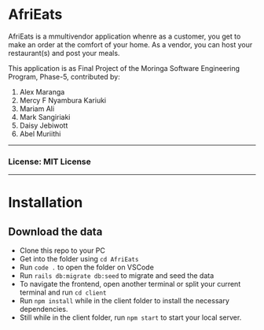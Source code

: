 # AfriEats

AfriEats is a mmultivendor application whenre as a customer, you get to make an order at the comfort of your home. As a vendor, you can host your restaurant(s) and post your meals.

This application is as Final Project of the Moringa Software Engineering Program, Phase-5, contributed by:
1. Alex Maranga
2. Mercy F Nyambura Kariuki
3. Mariam Ali
4. Mark Sangiriaki
5. Daisy Jebiwott
6. Abel Muriithi

<hr/>

### License: MIT License

<hr/>

# Installation

## Download the data

- Clone this repo to your PC
- Get into the folder using <code>cd AfriEats</code>
- Run <code>code .</code> to open the folder on VSCode
- Run <code>rails db:migrate db:seed</code> to migrate and seed the data
- To navigate the frontend, open another terminal or split your current terminal and run <code>cd client</code>
- Run <code>npm install</code> while in the client folder to install the necessary dependencies.
- Still while in the client folder, run <code>npm start</code> to start your local server.